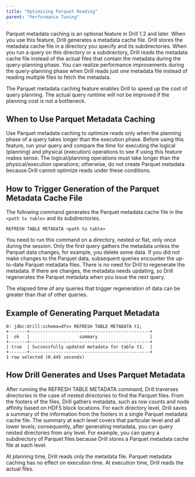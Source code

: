 ```yaml
---
title: "Optimizing Parquet Reading"
parent: "Performance Tuning"
---
```


Parquet metadata caching is an optional feature in Drill 1.2 and later. When you use this feature, Drill generates a metadata cache file. Drill stores the metadata cache file  in a directory you specify and its subdirectories. When you run a query on this directory or a subdirectory, Drill reads the metadata cache file instead of the actual files that contain the metadata during the query-planning phase. You can realize performance improvements during the query-planning phase when Drill reads just one metadata file instead of reading multiple files to fetch the metadata.

The Parquet metadata caching feature enables Drill to speed up the cost of query planning. The actual query runtime will not be improved if the planning cost is not a bottleneck.

## When to Use Parquet Metadata Caching

Use Parquet metadata caching to optimize reads only when the planning phase of a query takes longer than the execution phase. Before using this feature, run your query and compare the time for executing the logical (planning) and physical (execution) operations to see if using this feature makes sense. The logical/planning operations must take longer than the physical/execution operations; otherwise, do not create Parquet metadata because Drill cannot optimize reads under these conditions.

## How to Trigger Generation of the Parquet Metadata Cache File

The following command generates the Parquet metadata cache file in the `<path to table>` and its subdirectories.

`REFRESH TABLE METADATA <path to table>`

You need to run this command on a directory, nested or flat, only once during the session. Only the first query gathers the metadata unless the Parquet data changes, for example, you delete some data. If you did not make changes to the Parquet data, subsequent queries encounter the up-to-date Parquet metadata files. There is no need for Drill to regenerate the metadata. If there are changes, the metadata needs updating, so Drill regenerates the Parquet metadata when you issue the next query.

The elapsed time of any queries that trigger regeneration of data can be greater than that of other queries.

## Example of Generating Parquet Metadata

```
0: jdbc:drill:schema=dfs> REFRESH TABLE METADATA t1;
+-------+----------------------------------------------+
|  ok   |                   summary                    |
+-------+----------------------------------------------+
| true  | Successfully updated metadata for table t1.  |
+-------+----------------------------------------------+
1 row selected (0.445 seconds)
```

## How Drill Generates and Uses Parquet Metadata

After running the REFRESH TABLE METADATA command, Drill traverses directories in the case of nested directories to find the Parquet files. From the footers of the files, Drill gathers metadata, such as row counts and node affinity based on HDFS block locations. For each directory level, Drill saves a summary of the information from the footers in a single Parquet metadata cache file. The summary at each level covers that particular level and all lower levels; consequently, after generating metadata, you can query nested directories from any level. For example, you can query a subdirectory of Parquet files because Drill stores a Parquet metadata cache file at each level.

At planning time, Drill reads only the metadata file. Parquet metadata caching has no effect on execution time. At execution time, Drill reads the actual files.